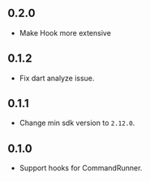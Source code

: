 ## 0.2.0

 - Make Hook more extensive

## 0.1.2

- Fix dart analyze issue.

## 0.1.1

- Change min sdk version to `2.12.0`.

## 0.1.0

- Support hooks for CommandRunner.
